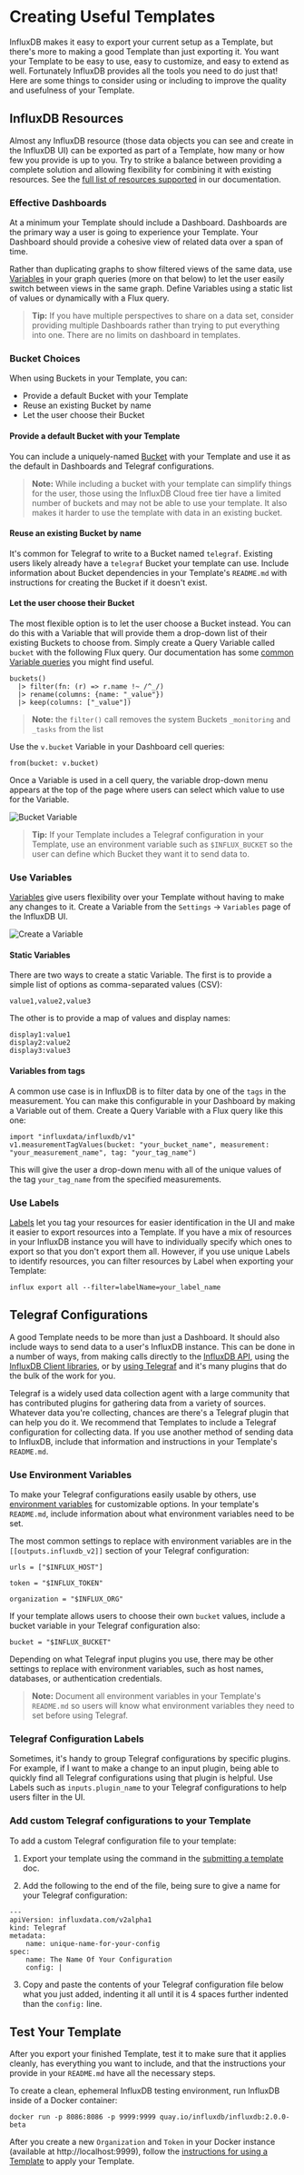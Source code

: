 # Creating Useful Templates

InfluxDB makes it easy to export your current setup as a Template, but there's more to making a good Template than just exporting it. You want your Template to be easy to use, easy to customize, and easy to extend as well. Fortunately InfluxDB provides all the tools you need to do just that! Here are some things to consider using or including to improve the quality and usefulness of your Template.

## InfluxDB Resources

Almost any InfluxDB resource (those data objects you can see and create in the InfluxDB UI) can be exported as part of a Template, how many or how few you provide is up to you. Try to strike a balance between providing a complete solution and allowing flexibility for combining it with existing resources. See the [full list of resources supported](https://v2.docs.influxdata.com/v2.0/influxdb-templates/#template-resources) in our documentation.

### Effective Dashboards

At a minimum your Template should include a Dashboard. Dashboards are the primary way a user is going to experience your Template. Your Dashboard should provide a cohesive view of related data over a span of time. 

Rather than duplicating graphs to show filtered views of the same data, use [Variables](https://v2.docs.influxdata.com/v2.0/visualize-data/variables/) in your graph queries (more on that below) to let the user easily switch between views in the same graph. Define Variables using a static list of values or dynamically with a Flux query.

> **Tip:** If you have multiple perspectives to share on a data set, consider providing multiple Dashboards rather than trying to put everything into one. There are no limits on dashboard in templates.

### Bucket Choices

When using Buckets in your Template, you can:

  - Provide a default Bucket with your Template
  - Reuse an existing Bucket by name
  - Let the user choose their Bucket

#### Provide a default Bucket with your Template
You can include a uniquely-named [Bucket](https://v2.docs.influxdata.com/v2.0/reference/key-concepts/data-elements/#bucket) with your Template and use it as the default in Dashboards and Telegraf configurations.

> **Note:** While including a bucket with your template can simplify things for the user, those using the InfluxDB Cloud free tier have a limited number of buckets and may not be able to use your template. It also makes it harder to use the template with data in an existing bucket.

#### Reuse an existing Bucket by name
It's common for Telegraf to write to a Bucket named `telegraf`. Existing users likely already have a `telegraf` Bucket your template can use. Include information about Bucket dependencies in your Template's `README.md` with instructions for creating the Bucket if it doesn't exist.

#### Let the user choose their Bucket
The most flexible option is to let the user choose a Bucket instead. You can do this with a Variable that will provide them a drop-down list of their existing Buckets to choose from. Simply create a Query Variable called `bucket` with the following Flux query. Our documentation has some [common Variable queries](https://v2.docs.influxdata.com/v2.0/visualize-data/variables/common-variables/) you might find useful.

```
buckets()
  |> filter(fn: (r) => r.name !~ /^_/)
  |> rename(columns: {name: "_value"})
  |> keep(columns: ["_value"])
```
> **Note:** the `filter()` call removes the system Buckets `_monitoring` and `_tasks` from the list

Use the `v.bucket` Variable in your Dashboard cell queries:

```
from(bucket: v.bucket) 
```

Once a Variable is used in a cell query, the variable drop-down menu appears at the top of the page where users can select which value to use for the Variable.

![Bucket Variable](img/bucket_variable.png)

> **Tip:** If your Template includes a Telegraf configuration in your Template, use an environment variable such as `$INFLUX_BUCKET` so the user can define which Bucket they want it to send data to.

### Use Variables

[Variables](https://v2.docs.influxdata.com/v2.0/visualize-data/variables/) give users flexibility over your Template without having to make any changes to it. Create a Variable from the `Settings` -> `Variables` page of the InfluxDB UI.

![Create a Variable](img/create_variable.png)

#### Static Variables

There are two ways to create a static Variable. The first is to provide a simple list of options as comma-separated values (CSV):

```
value1,value2,value3
```

The other is to provide a map of values and display names:

```
display1:value1
display2:value2
display3:value3
```

#### Variables from tags

A common use case is in InfluxDB is to filter data by one of the `tags` in the measurement. You can make this configurable in your Dashboard by making a Variable out of them. Create a Query Variable with a Flux query like this one:

```
import "influxdata/influxdb/v1"
v1.measurementTagValues(bucket: "your_bucket_name", measurement: "your_measurement_name", tag: "your_tag_name")
```

This will give the user a drop-down menu with all of the unique values of the tag `your_tag_name` from the specified measurements.

### Use Labels

[Labels](https://v2.docs.influxdata.com/v2.0/visualize-data/labels/) let you tag your resources for easier identification in the UI and make it easier to export resources into a Template. If you have a mix of resources in your InfluxDB instance you will have to individually specify which ones to export so that you don't export them all. However, if you use unique Labels to identify resources, you can filter resources by Label when exporting your Template:

```
influx export all --filter=labelName=your_label_name
```

## Telegraf Configurations

A good Template needs to be more than just a Dashboard. It should also include ways to send data to a user's InfluxDB instance. This can be done in a number of ways, from making calls directly to the [InfluxDB API](https://v2.docs.influxdata.com/v2.0/write-data/#influxdb-api), using the [InfluxDB Client libraries](https://v2.docs.influxdata.com/v2.0/reference/api/client-libraries/), or by [using Telegraf](https://v2.docs.influxdata.com/v2.0/write-data/use-telegraf/) and it's many plugins that do the bulk of the work for you.

Telegraf is a widely used data collection agent with a large community that has contributed plugins for gathering data from a variety of sources. Whatever data you're collecting, chances are there's a Telegraf plugin that can help you do it. We recommend that Templates to include a Telegraf configuration for collecting data. If you use another method of sending data to InfluxDB, include that information and instructions in your Template's `README.md`.

### Use Environment Variables

To make your Telegraf configurations easily usable by others, use [environment variables](https://github.com/influxdata/telegraf/blob/master/docs/CONFIGURATION.md#environment-variables) for customizable options. In your template's `README.md`, include information about what environment variables need to be set.

The most common settings to replace with environment variables are in the `[[outputs.influxdb_v2]]` section of your Telegraf configuration:

```
urls = ["$INFLUX_HOST"]

token = "$INFLUX_TOKEN"

organization = "$INFLUX_ORG"
```

If your template allows users to choose their own `bucket` values, include a bucket variable in your Telegraf configuration also:

```
bucket = "$INFLUX_BUCKET"
```

Depending on what Telegraf input plugins you use, there may be other settings to replace with environment variables, such as host names, databases, or authentication credentials.

> **Note:** Document all environment variables in your Template's `README.md` so users will know what environment variables they need to set before using Telegraf.

### Telegraf Configuration Labels

Sometimes, it's handy to group Telegraf configurations by specific plugins. For example, if I want to make a change to an input plugin, being able to quickly find all Telegraf configurations using that plugin is helpful. Use Labels such as `inputs.plugin_name` to your Telegraf configurations to help users filter in the UI. 

### Add custom Telegraf configurations to your Template

To add a custom Telegraf configuration file to your template:

 1. Export your template using the command in the [submitting a template](submit_a_template.md) doc.
   
 2. Add the following to the end of the file, being sure to give a name for your Telegraf configuration:
```
---
apiVersion: influxdata.com/v2alpha1
kind: Telegraf
metadata:
    name: unique-name-for-your-config
spec:
    name: The Name Of Your Configuration
    config: |
```
        
 3. Copy and paste the contents of your Telegraf configuration file below what you just added, indenting it all until it is 4 spaces further indented than the `config:` line.
    

## Test Your Template

After you export your finished Template, test it to make sure that it applies cleanly, has everything you want to include, and that the instructions your provide in your `README.md` have all the necessary steps.

To create a clean, ephemeral InfluxDB testing environment, run InfluxDB inside of a Docker container:

```
docker run -p 8086:8086 -p 9999:9999 quay.io/influxdb/influxdb:2.0.0-beta
```

After you create a new `Organization` and `Token` in your Docker instance (available at http://localhost:9999), follow the [instructions for using a Template](./use_a_template.md) to apply your Template.
